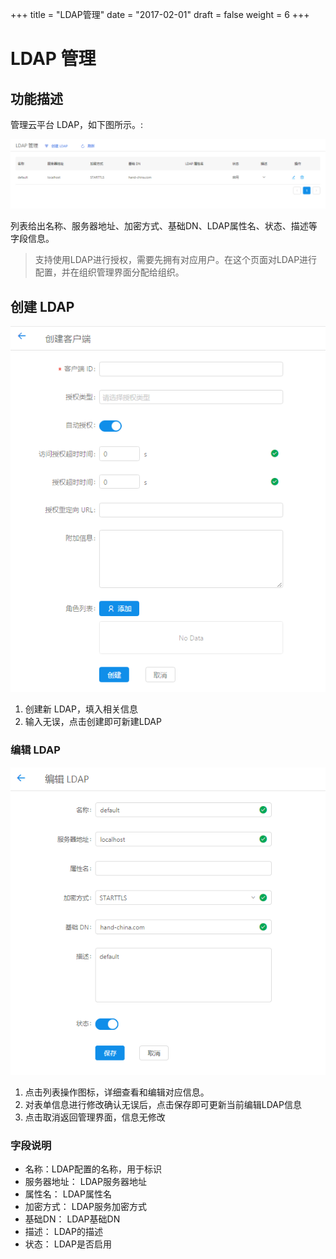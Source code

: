 +++
title = "LDAP管理"
date = "2017-02-01"
draft = false
weight = 6
+++

# LDAP 管理

## 功能描述

管理云平台 LDAP，如下图所示。:

![](./images/index2.png)

列表给出名称、服务器地址、加密方式、基础DN、LDAP属性名、状态、描述等字段信息。

> 支持使用LDAP进行授权，需要先拥有对应用户。在这个页面对LDAP进行配置，并在组织管理界面分配给组织。

## 创建 LDAP

![](./images/create.png)

1. 创建新 LDAP，填入相关信息
2. 输入无误，点击创建即可新建LDAP

### 编辑 LDAP

![](./images/edit3.png)

1. 点击列表操作图标，详细查看和编辑对应信息。
2. 对表单信息进行修改确认无误后，点击保存即可更新当前编辑LDAP信息
3. 点击取消返回管理界面，信息无修改

### 字段说明

- 名称：LDAP配置的名称，用于标识
- 服务器地址： LDAP服务器地址
- 属性名： LDAP属性名
- 加密方式： LDAP服务加密方式
- 基础DN： LDAP基础DN
- 描述： LDAP的描述
- 状态： LDAP是否启用